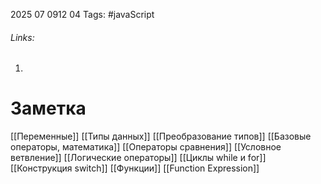 2025 07 0912 04
Tags: #javaScript 
###### Links: 
1) 
# Заметка
[[Переменные]]
[[Типы данных]]
[[Преобразование типов]]
[[Базовые операторы, математика]]
[[Операторы сравнения]]
[[Условное ветвление]]
[[Логические операторы]]
[[Циклы while и for]]
[[Конструкция switch]]
[[Функции]]
[[Function Expression]]